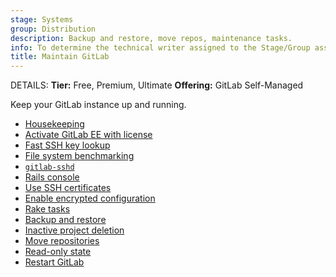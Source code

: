 ```yaml
---
stage: Systems
group: Distribution
description: Backup and restore, move repos, maintenance tasks.
info: To determine the technical writer assigned to the Stage/Group associated with this page, see https://handbook.gitlab.com/handbook/product/ux/technical-writing/#assignments
title: Maintain GitLab
---
```


DETAILS:
**Tier:** Free, Premium, Ultimate
**Offering:** GitLab Self-Managed

Keep your GitLab instance up and running.

- [Housekeeping](../housekeeping.md)
- [Activate GitLab EE with license](../license_file.md)
- [Fast SSH key lookup](../operations/fast_ssh_key_lookup.md)
- [File system benchmarking](../operations/filesystem_benchmarking.md)
- [`gitlab-sshd`](../operations/gitlab_sshd.md)
- [Rails console](../operations/rails_console.md)
- [Use SSH certificates](../operations/ssh_certificates.md)
- [Enable encrypted configuration](../encrypted_configuration.md)
- [Rake tasks](../../raketasks/_index.md)
- [Backup and restore](../backup_restore/index.md)
- [Inactive project deletion](../inactive_project_deletion.md)
- [Move repositories](../operations/moving_repositories.md)
- [Read-only state](../read_only_gitlab.md)
- [Restart GitLab](../restart_gitlab.md)

